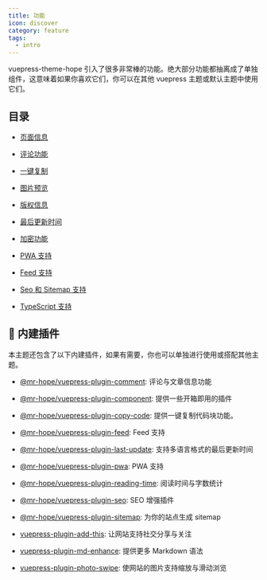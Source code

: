 ```yaml
---
title: 功能
icon: discover
category: feature
tags:
  - intro
---
```


vuepress-theme-hope 引入了很多非常棒的功能。绝大部分功能都抽离成了单独组件，这意味着如果你喜欢它们，你可以在其他 vuepress 主题或默认主题中使用它们。

## 目录

- [页面信息](page-info.md)

- [评论功能](comment.md)

- [一键复制](copy-code.md)

- [图片预览](photo-swipe.md)

- [版权信息](copyright.md)

- [最后更新时间](last-update.md)

- [加密功能](encrypt.md)

- [PWA 支持](pwa.md)

- [Feed 支持](feed.md)

- [Seo 和 Sitemap 支持](seo-sitemap.md)

- [TypeScript 支持](typescript.md)

## 🧩 内建插件

本主题还包含了以下内建插件，如果有需要，你也可以单独进行使用或搭配其他主题。

- [@mr-hope/vuepress-plugin-comment][comment]: 评论与文章信息功能

- [@mr-hope/vuepress-plugin-component][component]: 提供一些开箱即用的插件

- [@mr-hope/vuepress-plugin-copy-code][copy-code]: 提供一键复制代码块功能。

- [@mr-hope/vuepress-plugin-feed][feed]: Feed 支持

- [@mr-hope/vuepress-plugin-last-update][last-update]: 支持多语言格式的最后更新时间

- [@mr-hope/vuepress-plugin-pwa][pwa]: PWA 支持

- [@mr-hope/vuepress-plugin-reading-time][reading-time]: 阅读时间与字数统计

- [@mr-hope/vuepress-plugin-seo][seo]: SEO 增强插件

- [@mr-hope/vuepress-plugin-sitemap][sitemap]: 为你的站点生成 sitemap

- [vuepress-plugin-add-this][add-this]: 让网站支持社交分享与关注

- [vuepress-plugin-md-enhance][md-enhance]: 提供更多 Markdown 语法

- [vuepress-plugin-photo-swipe][photo-swipe]: 使网站的图片支持缩放与滑动浏览

[add-this]: https://vuepress-theme-hope.github.io/add-this/zh/
[comment]: https://vuepress-theme-hope.github.io/comment/zh/
[component]: https://github.com/vuepress-theme-hope/vuepress-theme-hope/blob/v1/packages/components/readme.md#使用
[copy-code]: https://vuepress-theme-hope.github.io/copy-code/zh/
[feed]: https://vuepress-theme-hope.github.io/feed/zh/
[last-update]: https://vuepress-theme-hope.github.io/last-update/zh/
[md-enhance]: https://vuepress-theme-hope.github.io/md-enhance/zh/
[photo-swipe]: https://vuepress-theme-hope.github.io/photo-swipe/zh/
[pwa]: https://vuepress-theme-hope.github.io/pwa/zh/
[reading-time]: https://vuepress-theme-hope.github.io/reading-time/zh/
[seo]: https://vuepress-theme-hope.github.io/seo/zh/
[sitemap]: https://vuepress-theme-hope.github.io/sitemap/zh/
